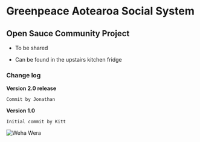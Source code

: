 # Greenpeace Aotearoa Social System

## Open Sauce Community Project

- To be shared

- Can be found in the upstairs kitchen fridge

### Change log

**Version 2.0 release**

`Commit by Jonathan`

**Version 1.0**

`Initial commit by Kitt`

![Weha Wera](https://version.nz/images/WahaWera.jpg)

